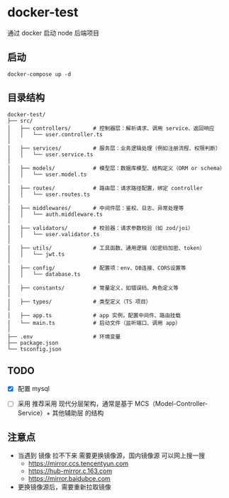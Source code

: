 # docker-test
通过 docker 启动 node 后端项目 


## 启动
```
docker-compose up -d
```

## 目录结构
```
docker-test/
├── src/
│   ├── controllers/       # 控制器层：解析请求、调用 service、返回响应
│   │   └── user.controller.ts
│
│   ├── services/          # 服务层：业务逻辑处理（例如注册流程、权限判断）
│   │   └── user.service.ts
│
│   ├── models/            # 模型层：数据库模型、结构定义（ORM or schema）
│   │   └── user.model.ts
│
│   ├── routes/            # 路由层：请求路径配置，绑定 controller
│   │   └── user.routes.ts
│
│   ├── middlewares/       # 中间件层：鉴权、日志、异常处理等
│   │   └── auth.middleware.ts
│
│   ├── validators/        # 校验器：请求参数校验（如 zod/joi）
│   │   └── user.validator.ts
│
│   ├── utils/             # 工具函数、通用逻辑（如密码加密、token）
│   │   └── jwt.ts
│
│   ├── config/            # 配置项：env、DB连接、CORS设置等
│   │   └── database.ts
│
│   ├── constants/         # 常量定义，如错误码、角色定义等
│
│   ├── types/             # 类型定义（TS 项目）
│
│   ├── app.ts             # app 实例，配置中间件、路由挂载
│   └── main.ts            # 启动文件（监听端口、调用 app）
│
├── .env                   # 环境变量
├── package.json
└── tsconfig.json

```

## TODO
- [x] 配置 mysql
- [ ] 采用 推荐采用 现代分层架构，通常是基于 MCS（Model-Controller-Service）+ 其他辅助层 的结构


## 注意点 
- 当遇到 镜像 拉不下来 需要更换镜像源，国内镜像源 可以网上搜一搜
  - https://mirror.ccs.tencentyun.com
  - https://hub-mirror.c.163.com
  - https://mirror.baidubce.com
- 更换镜像源后，需要重新拉取镜像